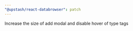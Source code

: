 ```yaml
---
"@upstash/react-databrowser": patch
---
```


Increase the size of add modal and disable hover of type tags
